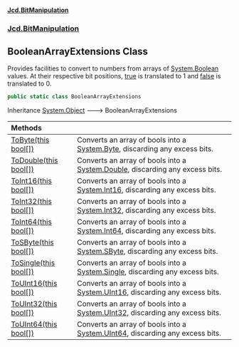 #### [Jcd.BitManipulation](index.md 'index')
### [Jcd.BitManipulation](Jcd.BitManipulation.md 'Jcd.BitManipulation')

## BooleanArrayExtensions Class

Provides facilities to convert to numbers from arrays of [System.Boolean](https://docs.microsoft.com/en-us/dotnet/api/System.Boolean 'System.Boolean') values.
At their respective bit positions, [true](https://docs.microsoft.com/en-us/dotnet/csharp/language-reference/builtin-types/bool 'https://docs.microsoft.com/en-us/dotnet/csharp/language-reference/builtin-types/bool')  is translated to 1
and [false](https://docs.microsoft.com/en-us/dotnet/csharp/language-reference/builtin-types/bool 'https://docs.microsoft.com/en-us/dotnet/csharp/language-reference/builtin-types/bool') is translated to 0.

```csharp
public static class BooleanArrayExtensions
```

Inheritance [System.Object](https://docs.microsoft.com/en-us/dotnet/api/System.Object 'System.Object') &#129106; BooleanArrayExtensions

| Methods | |
| :--- | :--- |
| [ToByte(this bool[])](Jcd.BitManipulation.BooleanArrayExtensions.ToByte(thisbool[]).md 'Jcd.BitManipulation.BooleanArrayExtensions.ToByte(this bool[])') | Converts an array of bools into a [System.Byte](https://docs.microsoft.com/en-us/dotnet/api/System.Byte 'System.Byte'), discarding any excess bits. |
| [ToDouble(this bool[])](Jcd.BitManipulation.BooleanArrayExtensions.ToDouble(thisbool[]).md 'Jcd.BitManipulation.BooleanArrayExtensions.ToDouble(this bool[])') | Converts an array of bools into a [System.Double](https://docs.microsoft.com/en-us/dotnet/api/System.Double 'System.Double'), discarding any excess bits. |
| [ToInt16(this bool[])](Jcd.BitManipulation.BooleanArrayExtensions.ToInt16(thisbool[]).md 'Jcd.BitManipulation.BooleanArrayExtensions.ToInt16(this bool[])') | Converts an array of bools into a [System.Int16](https://docs.microsoft.com/en-us/dotnet/api/System.Int16 'System.Int16'), discarding any excess bits. |
| [ToInt32(this bool[])](Jcd.BitManipulation.BooleanArrayExtensions.ToInt32(thisbool[]).md 'Jcd.BitManipulation.BooleanArrayExtensions.ToInt32(this bool[])') | Converts an array of bools into a [System.Int32](https://docs.microsoft.com/en-us/dotnet/api/System.Int32 'System.Int32'), discarding any excess bits. |
| [ToInt64(this bool[])](Jcd.BitManipulation.BooleanArrayExtensions.ToInt64(thisbool[]).md 'Jcd.BitManipulation.BooleanArrayExtensions.ToInt64(this bool[])') | Converts an array of bools into a [System.Int64](https://docs.microsoft.com/en-us/dotnet/api/System.Int64 'System.Int64'), discarding any excess bits. |
| [ToSByte(this bool[])](Jcd.BitManipulation.BooleanArrayExtensions.ToSByte(thisbool[]).md 'Jcd.BitManipulation.BooleanArrayExtensions.ToSByte(this bool[])') | Converts an array of bools into a [System.SByte](https://docs.microsoft.com/en-us/dotnet/api/System.SByte 'System.SByte'), discarding any excess bits. |
| [ToSingle(this bool[])](Jcd.BitManipulation.BooleanArrayExtensions.ToSingle(thisbool[]).md 'Jcd.BitManipulation.BooleanArrayExtensions.ToSingle(this bool[])') | Converts an array of bools into a [System.Single](https://docs.microsoft.com/en-us/dotnet/api/System.Single 'System.Single'), discarding any excess bits. |
| [ToUInt16(this bool[])](Jcd.BitManipulation.BooleanArrayExtensions.ToUInt16(thisbool[]).md 'Jcd.BitManipulation.BooleanArrayExtensions.ToUInt16(this bool[])') | Converts an array of bools into a [System.UInt16](https://docs.microsoft.com/en-us/dotnet/api/System.UInt16 'System.UInt16'), discarding any excess bits. |
| [ToUInt32(this bool[])](Jcd.BitManipulation.BooleanArrayExtensions.ToUInt32(thisbool[]).md 'Jcd.BitManipulation.BooleanArrayExtensions.ToUInt32(this bool[])') | Converts an array of bools into a [System.UInt32](https://docs.microsoft.com/en-us/dotnet/api/System.UInt32 'System.UInt32'), discarding any excess bits. |
| [ToUInt64(this bool[])](Jcd.BitManipulation.BooleanArrayExtensions.ToUInt64(thisbool[]).md 'Jcd.BitManipulation.BooleanArrayExtensions.ToUInt64(this bool[])') | Converts an array of bools into a [System.UInt64](https://docs.microsoft.com/en-us/dotnet/api/System.UInt64 'System.UInt64'), discarding any excess bits. |
